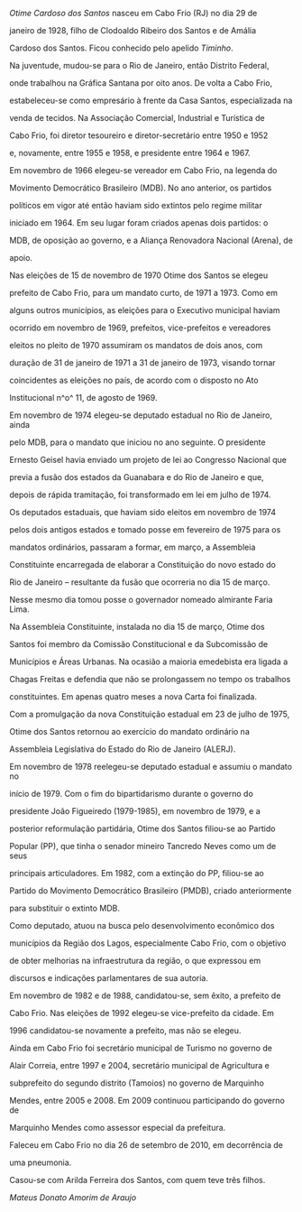 

*Otime* *Cardoso* *dos* *Santos* nasceu em Cabo Frio (RJ) no dia 29 de

janeiro de 1928, filho de Clodoaldo Ribeiro dos Santos e de Amália

Cardoso dos Santos. Ficou conhecido pelo apelido *Timinho*.



Na juventude, mudou-se para o Rio de Janeiro, então Distrito Federal,

onde trabalhou na Gráfica Santana por oito anos. De volta a Cabo Frio,

estabeleceu-se como empresário à frente da Casa Santos, especializada na

venda de tecidos. Na Associação Comercial, Industrial e Turística de

Cabo Frio, foi diretor tesoureiro e diretor-secretário entre 1950 e 1952

e, novamente, entre 1955 e 1958, e presidente entre 1964 e 1967.



Em novembro de 1966 elegeu-se vereador em Cabo Frio, na legenda do

Movimento Democrático Brasileiro (MDB). No ano anterior, os partidos

políticos em vigor até então haviam sido extintos pelo regime militar

iniciado em 1964. Em seu lugar foram criados apenas dois partidos: o

MDB, de oposição ao governo, e a Aliança Renovadora Nacional (Arena), de

apoio.



Nas eleições de 15 de novembro de 1970 Otime dos Santos se elegeu

prefeito de Cabo Frio, para um mandato curto, de 1971 a 1973. Como em

alguns outros municípios, as eleições para o Executivo municipal haviam

ocorrido em novembro de 1969, prefeitos, vice-prefeitos e vereadores

eleitos no pleito de 1970 assumiram os mandatos de dois anos, com

duração de 31 de janeiro de 1971 a 31 de janeiro de 1973, visando tornar

coincidentes as eleições no país, de acordo com o disposto no Ato

Institucional n^o^ 11, de agosto de 1969.



Em novembro de 1974 elegeu-se deputado estadual no Rio de Janeiro, ainda

pelo MDB, para o mandato que iniciou no ano seguinte. O presidente

Ernesto Geisel havia enviado um projeto de lei ao Congresso Nacional que

previa a fusão dos estados da Guanabara e do Rio de Janeiro e que,

depois de rápida tramitação, foi transformado em lei em julho de 1974.

Os deputados estaduais, que haviam sido eleitos em novembro de 1974

pelos dois antigos estados e tomado posse em fevereiro de 1975 para os

mandatos ordinários, passaram a formar, em março, a Assembleia

Constituinte encarregada de elaborar a Constituição do novo estado do

Rio de Janeiro – resultante da fusão que ocorreria no dia 15 de março.

Nesse mesmo dia tomou posse o governador nomeado almirante Faria Lima.



Na Assembleia Constituinte, instalada no dia 15 de março, Otime dos

Santos foi membro da Comissão Constitucional e da Subcomissão de

Municípios e Áreas Urbanas. Na ocasião a maioria emedebista era ligada a

Chagas Freitas e defendia que não se prolongassem no tempo os trabalhos

constituintes. Em apenas quatro meses a nova Carta foi finalizada.



Com a promulgação da nova Constituição estadual em 23 de julho de 1975,

Otime dos Santos retornou ao exercício do mandato ordinário na

Assembleia Legislativa do Estado do Rio de Janeiro (ALERJ).



Em novembro de 1978 reelegeu-se deputado estadual e assumiu o mandato no

início de 1979. Com o fim do bipartidarismo durante o governo do

presidente João Figueiredo (1979-1985), em novembro de 1979, e a

posterior reformulação partidária, Otime dos Santos filiou-se ao Partido

Popular (PP), que tinha o senador mineiro Tancredo Neves como um de seus

principais articuladores. Em 1982, com a extinção do PP, filiou-se ao

Partido do Movimento Democrático Brasileiro (PMDB), criado anteriormente

para substituir o extinto MDB.



Como deputado, atuou na busca pelo desenvolvimento econômico dos

municípios da Região dos Lagos, especialmente Cabo Frio, com o objetivo

de obter melhorias na infraestrutura da região, o que expressou em

discursos e indicações parlamentares de sua autoria.



Em novembro de 1982 e de 1988, candidatou-se, sem êxito, a prefeito de

Cabo Frio. Nas eleições de 1992 elegeu-se vice-prefeito da cidade. Em

1996 candidatou-se novamente a prefeito, mas não se elegeu.



Ainda em Cabo Frio foi secretário municipal de Turismo no governo de

Alair Correia, entre 1997 e 2004, secretário municipal de Agricultura e

subprefeito do segundo distrito (Tamoios) no governo de Marquinho

Mendes, entre 2005 e 2008. Em 2009 continuou participando do governo de

Marquinho Mendes como assessor especial da prefeitura.



Faleceu em Cabo Frio no dia 26 de setembro de 2010, em decorrência de

uma pneumonia.



Casou-se com Arilda Ferreira dos Santos, com quem teve três filhos.



*Mateus Donato Amorim de Araujo*



